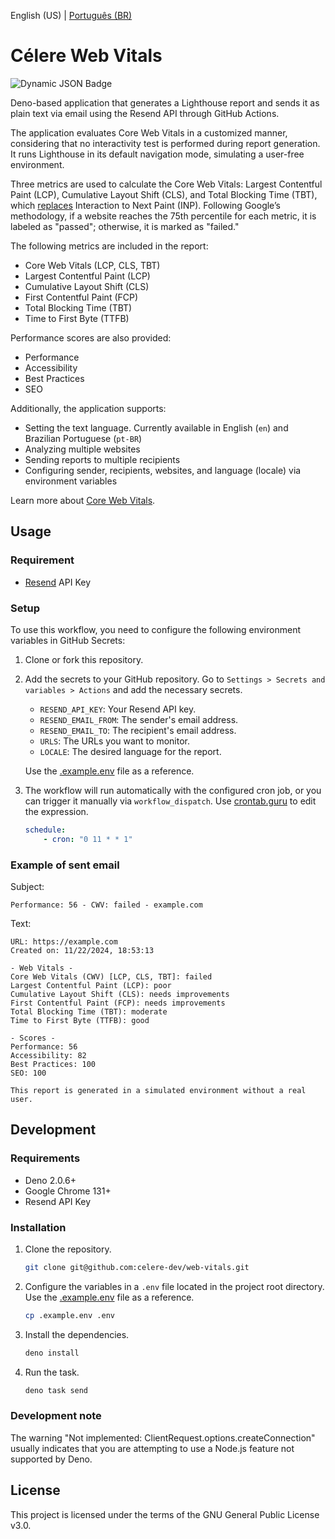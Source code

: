 English (US) | [Português (BR)](./README.pt-BR.md)

# Célere Web Vitals

![Dynamic JSON Badge](https://img.shields.io/badge/dynamic/json?url=https%3A%2F%2Fapi.github.com%2Frepos%2Fcelere-dev%2Fcelere-web-vitals%2Factions%2Fworkflows%2F128475555%2Fruns%3Fstatus%3Dcompleted%26per_page%3D1&query=%24.workflow_runs%5B0%5D.run_started_at&style=flat-square&label=last%20email%20sent&color=%232f0b48&link=https%3A%2F%2Fgithub.com%2Fcelere-dev%2Fcelere-web-vitals%2Factions)

Deno-based application that generates a Lighthouse report and sends it as plain text via email using the Resend API through GitHub Actions.

The application evaluates Core Web Vitals in a customized manner, considering that no interactivity test is performed during report generation. It runs Lighthouse in its default navigation mode, simulating a user-free environment.

Three metrics are used to calculate the Core Web Vitals: Largest Contentful Paint (LCP), Cumulative Layout Shift (CLS), and Total Blocking Time (TBT), which [replaces](https://web.dev/articles/inp#lab-measurement) Interaction to Next Paint (INP). Following Google’s methodology, if a website reaches the 75th percentile for each metric, it is labeled as "passed"; otherwise, it is marked as "failed."

The following metrics are included in the report:

- Core Web Vitals (LCP, CLS, TBT)
- Largest Contentful Paint (LCP)
- Cumulative Layout Shift (CLS)
- First Contentful Paint (FCP)
- Total Blocking Time (TBT)
- Time to First Byte (TTFB)

Performance scores are also provided:

- Performance
- Accessibility
- Best Practices
- SEO

Additionally, the application supports:

- Setting the text language. Currently available in English (`en`) and Brazilian Portuguese (`pt-BR`)
- Analyzing multiple websites
- Sending reports to multiple recipients
- Configuring sender, recipients, websites, and language (locale) via environment variables

Learn more about [Core Web Vitals](https://web.dev/explore/learn-core-web-vitals).

## Usage

### Requirement

- [Resend](https://resend.com/) API Key

### Setup

To use this workflow, you need to configure the following environment variables in GitHub Secrets:

1. Clone or fork this repository.

2. Add the secrets to your GitHub repository. Go to `Settings > Secrets and variables > Actions` and add the necessary secrets.

    - `RESEND_API_KEY`: Your Resend API key.
    - `RESEND_EMAIL_FROM`: The sender's email address.
    - `RESEND_EMAIL_TO`: The recipient's email address.
    - `URLS`: The URLs you want to monitor.
    - `LOCALE`: The desired language for the report.

    Use the [.example.env](.example.env) file as a reference.

3. The workflow will run automatically with the configured cron job, or you can trigger it manually via `workflow_dispatch`. Use [crontab.guru](https://crontab.guru/) to edit the expression.

    ```yaml
    schedule:
        - cron: "0 11 * * 1"
    ```

### Example of sent email

Subject:
```
Performance: 56 - CWV: failed - example.com
```

Text:
```
URL: https://example.com
Created on: 11/22/2024, 18:53:13

- Web Vitals -
Core Web Vitals (CWV) [LCP, CLS, TBT]: failed
Largest Contentful Paint (LCP): poor
Cumulative Layout Shift (CLS): needs improvements
First Contentful Paint (FCP): needs improvements
Total Blocking Time (TBT): moderate
Time to First Byte (TTFB): good

- Scores -
Performance: 56
Accessibility: 82
Best Practices: 100
SEO: 100

This report is generated in a simulated environment without a real user.
```

## Development

### Requirements

- Deno 2.0.6+
- Google Chrome 131+
- Resend API Key

### Installation

1. Clone the repository.

    ```bash
    git clone git@github.com:celere-dev/web-vitals.git
    ```

2. Configure the variables in a `.env` file located in the project root directory. Use the [.example.env](.example.env) file as a reference.

    ```bash
    cp .example.env .env
    ```

3. Install the dependencies.

    ```bash
    deno install
    ```

4. Run the task.

    ```bash
    deno task send
    ```

### Development note

The warning "Not implemented: ClientRequest.options.createConnection" usually indicates that you are attempting to use a Node.js feature not supported by Deno.

## License

This project is licensed under the terms of the GNU General Public License v3.0.
